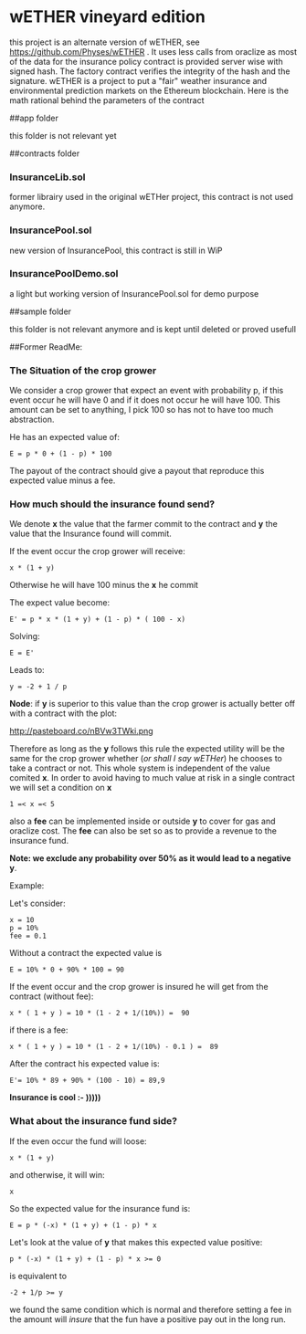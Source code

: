 # wETHER vineyard edition

this project is an alternate version of wETHER, see https://github.com/Physes/wETHER . It uses less calls from oraclize as most of the data for the insurance policy contract is provided server wise with signed hash. The factory contract verifies the integrity of the hash and the signature.
wETHER is a project to put a "fair" weather insurance and environmental prediction markets on the Ethereum blockchain.
Here is the math rational behind the parameters of the contract


##app folder

this folder is not relevant yet 


##contracts folder

### InsuranceLib.sol	

former librairy used in the original wETHer project, this contract is not used anymore.


### InsurancePool.sol

new version of InsurancePool, this contract is still in WiP


### InsurancePoolDemo.sol

a light but working version of InsurancePool.sol for demo purpose


##sample folder

this folder is not relevant anymore and is kept until deleted or proved usefull


##Former ReadMe:

### The Situation of the crop grower

We consider a crop grower that expect an event with probability p, if this event occur he will have 0 and if it does not occur he will have 100. This amount can be set to anything, I pick 100 so has not to have too much abstraction.

He has an expected value of:

    E = p * 0 + (1 - p) * 100 

The payout of the contract should give a payout that reproduce this expected value minus a fee.

### How much should the insurance found send?

We denote **x** the value that the farmer commit to the contract and **y** the value that the Insurance found will commit.

If the event occur the crop grower will receive:
 
    x * (1 + y) 

Otherwise he will have 100 minus the **x** he commit

The expect value become:

    E' = p * x * (1 + y) + (1 - p) * ( 100 - x) 

Solving: 

    E = E'

Leads to:


    y = -2 + 1 / p

**Node**: if **y** is superior to this value than the crop grower is actually better off with a contract 
with the plot:

http://pasteboard.co/nBVw3TWki.png

Therefore as long as the **y** follows this rule the expected utility will be the same for the crop grower whether (*or shall I say wETHer*) he chooses to take a contract or not. This whole system  is independent of the value comited **x**. In order to avoid having to much value at risk in a single contract we will set a condition on **x**

    1 =< x =< 5

also a **fee** can be implemented inside or outside **y** to cover for gas and oraclize cost. The **fee** can also be set so as to provide a revenue to the insurance fund.

**Note: we exclude any probability over 50% as it would lead to a negative y**.




Example:


Let's consider:

    x = 10
    p = 10%
    fee = 0.1


Without a contract the expected value is

    E = 10% * 0 + 90% * 100 = 90

If the event occur and the crop grower is insured he will get from the contract (without fee):

    x * ( 1 + y ) = 10 * (1 - 2 + 1/(10%)) =  90

if there is a fee:

    x * ( 1 + y ) = 10 * (1 - 2 + 1/(10%) - 0.1 ) =  89

After the contract his expected value is:

    E'= 10% * 89 + 90% * (100 - 10) = 89,9

**Insurance is cool :- )))))**

### What about the insurance fund side?


If the even occur the fund will loose:

    x * (1 + y)

and otherwise, it will win:

    x

So the expected value for the insurance fund is:

    E = p * (-x) * (1 + y) + (1 - p) * x

Let's look at the value of **y** that makes this expected value positive:

    p * (-x) * (1 + y) + (1 - p) * x >= 0
is equivalent to

    -2 + 1/p >= y

we found the same condition which is normal and therefore setting a fee in the amount will *insure* that the fun have a positive pay out in the long run. 
 
